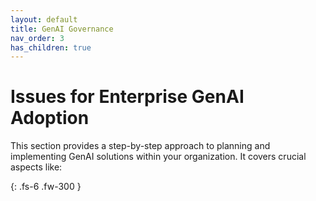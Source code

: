 ```yaml
---
layout: default
title: GenAI Governance
nav_order: 3
has_children: true
---
```


# Issues for Enterprise GenAI Adoption

This section provides a step-by-step approach to planning and implementing GenAI solutions within your organization. It covers crucial aspects like:

{: .fs-6 .fw-300 }